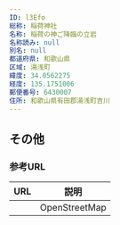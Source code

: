 ```yaml
---
ID: l3Efo
総称: 稲荷神社
名称: 稲荷の神ご降臨の立岩
名称読み: null
別名: null
都道府県: 和歌山県
区域: 湯浅町
緯度: 34.0562275
経度: 135.1751006
郵便番号: 6430007
住所: 和歌山県有田郡湯浅町吉川
---
```


## その他

### 参考URL

| URL | 説明          |
| --- | ------------- |
|     | OpenStreetMap |

